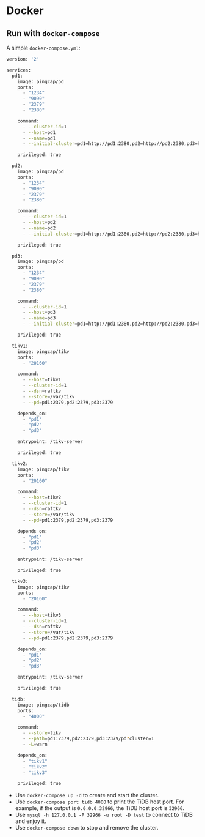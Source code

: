 # Docker

## Run with `docker-compose`

A simple `docker-compose.yml`:


```bash
version: '2'

services:
  pd1:
    image: pingcap/pd
    ports:
      - "1234"
      - "9090"
      - "2379"
      - "2380"

    command:
      - --cluster-id=1 
      - --host=pd1 
      - --name=pd1 
      - --initial-cluster=pd1=http://pd1:2380,pd2=http://pd2:2380,pd3=http://pd3:2380

    privileged: true

  pd2:
    image: pingcap/pd
    ports:
      - "1234"
      - "9090"
      - "2379"
      - "2380"

    command:
      - --cluster-id=1 
      - --host=pd2
      - --name=pd2 
      - --initial-cluster=pd1=http://pd1:2380,pd2=http://pd2:2380,pd3=http://pd3:2380

    privileged: true

  pd3:
    image: pingcap/pd
    ports:
      - "1234"
      - "9090"
      - "2379"
      - "2380"

    command:
      - --cluster-id=1 
      - --host=pd3
      - --name=pd3 
      - --initial-cluster=pd1=http://pd1:2380,pd2=http://pd2:2380,pd3=http://pd3:2380 

    privileged: true

  tikv1:
    image: pingcap/tikv
    ports:
      - "20160"

    command:
      - --host=tikv1
      - --cluster-id=1
      - --dsn=raftkv
      - --store=/var/tikv
      - --pd=pd1:2379,pd2:2379,pd3:2379

    depends_on:
      - "pd1"
      - "pd2"
      - "pd3"

    entrypoint: /tikv-server

    privileged: true

  tikv2:
    image: pingcap/tikv
    ports:
      - "20160"

    command:
      - --host=tikv2
      - --cluster-id=1
      - --dsn=raftkv
      - --store=/var/tikv
      - --pd=pd1:2379,pd2:2379,pd3:2379

    depends_on:
      - "pd1"
      - "pd2"
      - "pd3"

    entrypoint: /tikv-server

    privileged: true

  tikv3:
    image: pingcap/tikv
    ports:
      - "20160"

    command:
      - --host=tikv3
      - --cluster-id=1
      - --dsn=raftkv
      - --store=/var/tikv
      - --pd=pd1:2379,pd2:2379,pd3:2379

    depends_on:
      - "pd1"
      - "pd2"
      - "pd3"

    entrypoint: /tikv-server

    privileged: true

  tidb:
    image: pingcap/tidb
    ports:
      - "4000"

    command:
      - --store=tikv 
      - --path=pd1:2379,pd2:2379,pd3:2379/pd?cluster=1
      - -L=warn

    depends_on:
      - "tikv1"
      - "tikv2"
      - "tikv3"

    privileged: true
```

+ Use `docker-compose up -d` to create and start the cluster. 
+ Use `docker-compose port tidb 4000` to print the TiDB host port. For example, if the output is `0.0.0.0:32966`, the TiDB host port is `32966`.
+ Use `mysql -h 127.0.0.1 -P 32966 -u root -D test` to connect to TiDB and enjoy it. 
+ Use `docker-compose down` to stop and remove the cluster.